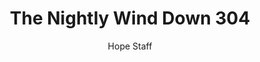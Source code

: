 ---
image: /assets/img/nwd/304_nwd_psalm_32_8_b_erv.png
title: The Nightly Wind Down 304
categories:
  - The Nightly Wind Down
author: Hope Staff
notes: The Nightly Wind Down 304
embed: >-
  EMBED_GOES_HERE
transcript: >-
  SOME LINES OF TEXT START HERE
---